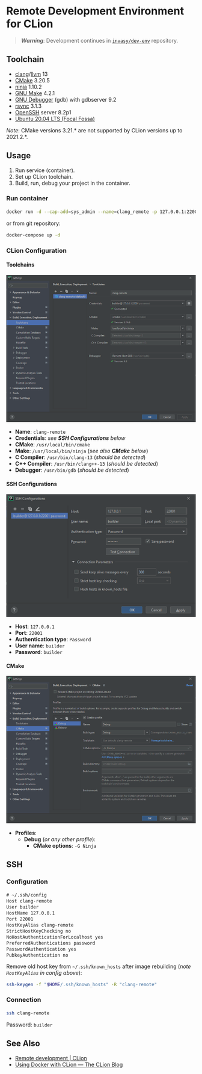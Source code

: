 # Remote Development Environment for CLion

> ***Warning***: Development continues in [`invasy/dev-env`](https://github.com/invasy/dev-env "invasy/dev-env") repository.

## Toolchain
- [clang][]/[llvm][] 13
- [CMake][] 3.20.5
- [ninja][] 1.10.2
- [GNU Make][make] 4.2.1
- [GNU Debugger][gdb] (gdb) with gdbserver 9.2
- [rsync][] 3.1.3
- [OpenSSH][] server 8.2p1
- [Ubuntu 20.04 LTS (Focal Fossa)][Ubuntu]

_Note_: CMake versions 3.21.* are not supported by CLion versions up to 2021.2.*.

## Usage
1. Run service (container).
2. Set up CLion toolchain.
3. Build, run, debug your project in the container.

### Run container
```bash
docker run -d --cap-add=sys_admin --name=clang_remote -p 127.0.0.1:22001:22 invasy/clang-remote:latest
```
or from git repository:
```bash
docker-compose up -d
```

### CLion Configuration
#### Toolchains
![Toolchains](images/toolchains.png "Toolchains")

- **Name**: `clang-remote`
- **Credentials**: _see **SSH Configurations** below_
- **CMake**: `/usr/local/bin/cmake`
- **Make**: `/usr/local/bin/ninja` (_see also **CMake** below_)
- **C Compiler**: `/usr/bin/clang-13` (_should be detected_)
- **C++ Compiler**: `/usr/bin/clang++-13` (_should be detected_)
- **Debugger**: `/usr/bin/gdb` (_should be detected_)

#### SSH Configurations
![SSH Configurations](images/ssh.png "SSH Configurations")

- **Host**: `127.0.0.1`
- **Port**: `22001`
- **Authentication type**: `Password`
- **User name**: `builder`
- **Password**: `builder`

#### CMake
![CMake](images/cmake.png "CMake")

- **Profiles**:
  - **Debug** (_or any other profile_):
    - **CMake options**: `-G Ninja`

## SSH
### Configuration
```
# ~/.ssh/config
Host clang-remote
User builder
HostName 127.0.0.1
Port 22001
HostKeyAlias clang-remote
StrictHostKeyChecking no
NoHostAuthenticationForLocalhost yes
PreferredAuthentications password
PasswordAuthentication yes
PubkeyAuthentication no
```

Remove old host key from `~/.ssh/known_hosts` after image rebuilding (_note `HostKeyAlias` in config above_):
```bash
ssh-keygen -f "$HOME/.ssh/known_hosts" -R "clang-remote"
```

### Connection
```bash
ssh clang-remote
```
Password: `builder`

## See Also
- [Remote development | CLion](https://www.jetbrains.com/help/clion/remote-development.html "Remote development | CLion")
- [Using Docker with CLion — The CLion Blog](https://blog.jetbrains.com/clion/2020/01/using-docker-with-clion/ "Using Docker with CLion — The CLion Blog")

[github]: https://github.com/invasy/clang-remote "invasy/clang-remote @ GitHub"
[gitlab]: https://gitlab.com/invasy/clang-remote "invasy/clang-remote @ GitLab"
[bitbucket]: https://bitbucket.org/invasy/clang-remote "invasy/clang-remote @ Bitbucket"
[travis]: https://app.travis-ci.com/invasy/clang-remote "invasy/clang-remote @ Travis CI"
[dockerhub]: https://hub.docker.com/r/invasy/clang-remote "invasy/clang-remote @ DockerHub"
[badge-github]: https://img.shields.io/badge/GitHub-invasy%2Fclang--remote-informational?logo=github "invasy/clang-remote @ GitHub"
[badge-gitlab]: https://img.shields.io/badge/GitLab-invasy%2Fclang--remote-informational?logo=gitlab "invasy/clang-remote @ GitLab"
[badge-bitbucket]: https://img.shields.io/badge/Bitbucket-invasy%2Fclang--remote-informational?logo=bitbucket "invasy/clang-remote @ Bitbucket"
[badge-travis]: https://app.travis-ci.com/invasy/clang-remote.svg?branch=master "invasy/clang-remote @ Travis CI"
[badge-build]: https://img.shields.io/docker/cloud/build/invasy/clang-remote "Docker Automated Build Status"
[badge-size]: https://img.shields.io/docker/image-size/invasy/clang-remote?sort=date "Docker Image Size (latest by date)"
[badge-pulls]: https://img.shields.io/docker/pulls/invasy/clang-remote "Docker Pulls"
[clang]: https://clang.llvm.org/ "Clang: a C language family frontend for LLVM"
[llvm]: https://llvm.org/ "The LLVM Compiler Infrastructure"
[CMake]: https://cmake.org/ "CMake"
[ninja]: https://ninja-build.org/ "Ninja, a small build system with a focus on speed"
[make]: https://www.gnu.org/software/make/ "GNU Make"
[gdb]: https://www.gnu.org/software/gdb/ "GNU Debugger"
[rsync]: https://rsync.samba.org/ "rsync"
[OpenSSH]: https://www.openssh.com/ "OpenSSH"
[Ubuntu]: https://releases.ubuntu.com/20.04/ "Ubuntu 20.04 LTS (Focal Fossa)"
